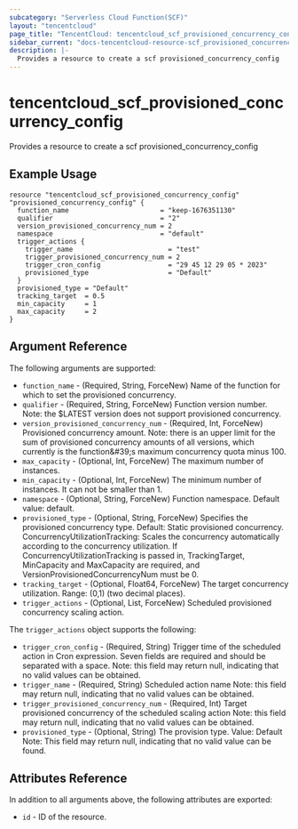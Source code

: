 ```yaml
---
subcategory: "Serverless Cloud Function(SCF)"
layout: "tencentcloud"
page_title: "TencentCloud: tencentcloud_scf_provisioned_concurrency_config"
sidebar_current: "docs-tencentcloud-resource-scf_provisioned_concurrency_config"
description: |-
  Provides a resource to create a scf provisioned_concurrency_config
---
```


# tencentcloud_scf_provisioned_concurrency_config

Provides a resource to create a scf provisioned_concurrency_config

## Example Usage

```hcl
resource "tencentcloud_scf_provisioned_concurrency_config" "provisioned_concurrency_config" {
  function_name                       = "keep-1676351130"
  qualifier                           = "2"
  version_provisioned_concurrency_num = 2
  namespace                           = "default"
  trigger_actions {
    trigger_name                        = "test"
    trigger_provisioned_concurrency_num = 2
    trigger_cron_config                 = "29 45 12 29 05 * 2023"
    provisioned_type                    = "Default"
  }
  provisioned_type = "Default"
  tracking_target  = 0.5
  min_capacity     = 1
  max_capacity     = 2
}
```

## Argument Reference

The following arguments are supported:

* `function_name` - (Required, String, ForceNew) Name of the function for which to set the provisioned concurrency.
* `qualifier` - (Required, String, ForceNew) Function version number. Note: the $LATEST version does not support provisioned concurrency.
* `version_provisioned_concurrency_num` - (Required, Int, ForceNew) Provisioned concurrency amount. Note: there is an upper limit for the sum of provisioned concurrency amounts of all versions, which currently is the function&amp;#39;s maximum concurrency quota minus 100.
* `max_capacity` - (Optional, Int, ForceNew) The maximum number of instances.
* `min_capacity` - (Optional, Int, ForceNew) The minimum number of instances. It can not be smaller than 1.
* `namespace` - (Optional, String, ForceNew) Function namespace. Default value: default.
* `provisioned_type` - (Optional, String, ForceNew) Specifies the provisioned concurrency type. Default: Static provisioned concurrency. ConcurrencyUtilizationTracking: Scales the concurrency automatically according to the concurrency utilization. If ConcurrencyUtilizationTracking is passed in, TrackingTarget, MinCapacity and MaxCapacity are required, and VersionProvisionedConcurrencyNum must be 0.
* `tracking_target` - (Optional, Float64, ForceNew) The target concurrency utilization. Range: (0,1) (two decimal places).
* `trigger_actions` - (Optional, List, ForceNew) Scheduled provisioned concurrency scaling action.

The `trigger_actions` object supports the following:

* `trigger_cron_config` - (Required, String) Trigger time of the scheduled action in Cron expression. Seven fields are required and should be separated with a space. Note: this field may return null, indicating that no valid values can be obtained.
* `trigger_name` - (Required, String) Scheduled action name Note: this field may return null, indicating that no valid values can be obtained.
* `trigger_provisioned_concurrency_num` - (Required, Int) Target provisioned concurrency of the scheduled scaling action Note: this field may return null, indicating that no valid values can be obtained.
* `provisioned_type` - (Optional, String) The provision type. Value: Default Note: This field may return null, indicating that no valid value can be found.

## Attributes Reference

In addition to all arguments above, the following attributes are exported:

* `id` - ID of the resource.





